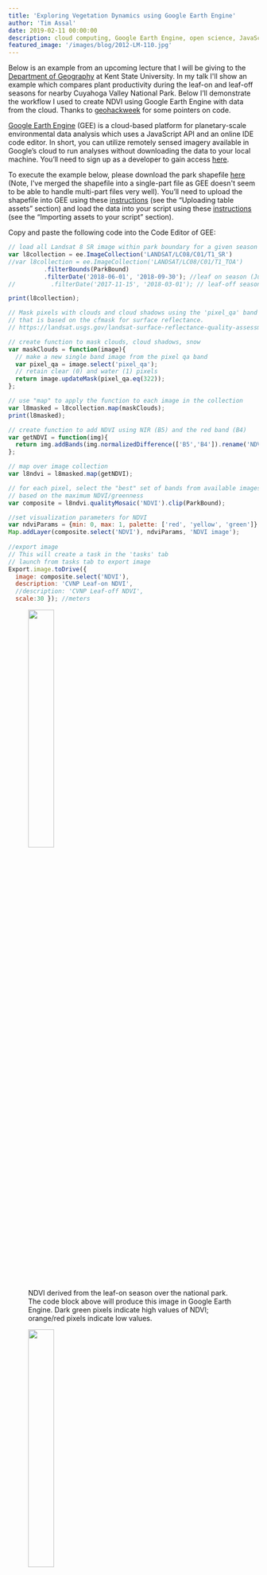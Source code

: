 ```yaml
---
title: 'Exploring Vegetation Dynamics using Google Earth Engine'
author: 'Tim Assal'
date: 2019-02-11 00:00:00
description: cloud computing, Google Earth Engine, open science, JavaScript, deciduous forest 
featured_image: '/images/blog/2012-LM-110.jpg'
---
```


Below is an example from an upcoming lecture that I will be giving to the [Department of Geography](https://www.kent.edu/geography) at Kent State University. In my talk I'll show an example which compares plant productivity during the leaf-on and leaf-off seasons for nearby Cuyahoga Valley National Park. Below I’ll demonstrate the workflow I used to create NDVI using Google Earth Engine with data from the cloud. Thanks to [geohackweek](https://geohackweek.github.io) for some pointers on code.

[Google Earth Engine](https://developers.google.com/earth-engine/) (GEE) is a cloud-based platform for planetary-scale environmental data analysis which uses a JavaScript API and an online IDE code editor. In short, you can utilize remotely sensed imagery available in Google’s cloud to run analyses without downloading the data to your local machine. You’ll need to sign up as a developer to gain access [here](https://signup.earthengine.google.com/#!/).

To execute the example below, please download the park shapefile [here](https://github.com/tjassal/tjassal.github.io/blob/gh-pages/uploads/CVNP.zip) (Note, I've merged the shapefile into a single-part file as GEE doesn't seem to be able to handle multi-part files very well). You’ll need to upload the shapefile into GEE using these [instructions](https://developers.google.com/earth-engine/importing) (see the “Uploading table assets” section) and load the data into your script using these [instructions](https://developers.google.com/earth-engine/asset_manager#importing-assets-to-your-script) (see the “Importing assets to your script” section).

Copy and paste the following code into the Code Editor of GEE:

```js
// load all Landsat 8 SR image within park boundary for a given season
var l8collection = ee.ImageCollection('LANDSAT/LC08/C01/T1_SR')
//var l8collection = ee.ImageCollection('LANDSAT/LC08/C01/T1_TOA')
          .filterBounds(ParkBound)  
          .filterDate('2018-06-01', '2018-09-30'); //leaf on season (June 1 to Sept 30)
//          .filterDate('2017-11-15', '2018-03-01'); // leaf-off season Nov 15 to March 1

print(l8collection);

// Mask pixels with clouds and cloud shadows using the 'pixel_qa' band
// that is based on the cfmask for surface reflectance. 
// https://landsat.usgs.gov/landsat-surface-reflectance-quality-assessment

// create function to mask clouds, cloud shadows, snow
var maskClouds = function(image){
  // make a new single band image from the pixel qa band
  var pixel_qa = image.select('pixel_qa');
  // retain clear (0) and water (1) pixels
  return image.updateMask(pixel_qa.eq(322));   
};

// use "map" to apply the function to each image in the collection
var l8masked = l8collection.map(maskClouds);
print(l8masked);

// create function to add NDVI using NIR (B5) and the red band (B4)
var getNDVI = function(img){
  return img.addBands(img.normalizedDifference(['B5','B4']).rename('NDVI'));
};

// map over image collection
var l8ndvi = l8masked.map(getNDVI);

// for each pixel, select the "best" set of bands from available images
// based on the maximum NDVI/greenness
var composite = l8ndvi.qualityMosaic('NDVI').clip(ParkBound);

//set visualization parameters for NDVI            
var ndviParams = {min: 0, max: 1, palette: ['red', 'yellow', 'green']};
Map.addLayer(composite.select('NDVI'), ndviParams, 'NDVI image');
            
//export image
// This will create a task in the 'tasks' tab
// launch from tasks tab to export image
Export.image.toDrive({
  image: composite.select('NDVI'),
  description: 'CVNP Leaf-on NDVI',
  //description: 'CVNP Leaf-off NDVI',
  scale:30 }); //meters
```

<figure>
  <img src='../../images/blog/CVNP_NDVI_LeafON.jpg' style="width: 35%; height= 35%">
  <figcaption>NDVI derived from the leaf-on season over the national park. The code block above will produce this image in Google Earth Engine. Dark green pixels indicate high values of NDVI; orange/red pixels indicate low values.</figcaption>
</figure>

<figure>
  <img src='../../images/blog/CVNP_NDVI_LeafOFF.jpg' style="width: 35%; height= 35%">
  <figcaption>NDVI derived from the leaf-off season over the national park. A quick comparison with the leaf-on image shows much lower NDVI values, indicating there are a lot of deciduous tree and shrub species within the park.</figcaption>
</figure>

***Top image: Changing seasons on Middle Mountain, Colorado, USA.***

